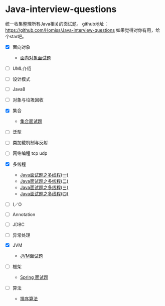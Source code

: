 # Java-interview-questions

统一收集整理所有Java相关的面试题。
github地址：https://github.com/Homiss/Java-interview-questions
如果觉得对你有用，给个star吧。
<!-- more -->

- [x] 面向对象
    - [面向对象面试题][1] 
- [ ] UML介绍	
- [ ] 设计模式
- [ ] Java8
- [ ] 对象与垃圾回收
- [x] 集合
    - [集合面试题][2]
- [ ] 泛型
- [ ] 类加载机制与反射
- [ ] 网络编程 tcp udp
- [x] 多线程
    - [Java面试题之多线程(一)][3]
    - [Java面试题之多线程(二)][4]
    - [Java面试题之多线程(三)][5]
    - [Java面试题之多线程(四)][6]
- [ ] I／O
- [ ] Annotation
- [ ] JDBC
- [ ] 异常处理
- [x] JVM
    - [JVM面试题][7] 
- [ ] 框架
    - [Spring 面试题][8]
- [ ] 算法 
    - [排序算法][9] 


  [1]: https://github.com/Homiss/Java-interview-questions/blob/master/%E9%9D%A2%E5%90%91%E5%AF%B9%E8%B1%A1/%E9%9D%A2%E5%90%91%E5%AF%B9%E8%B1%A1.md
  [2]: https://github.com/Homiss/Java-interview-questions/blob/master/%E9%9B%86%E5%90%88/%E9%9B%86%E5%90%88%E7%9B%B8%E5%85%B3.md
  [3]: https://github.com/Homiss/Java-interview-questions/blob/master/%E5%A4%9A%E7%BA%BF%E7%A8%8B/Java%E9%9D%A2%E8%AF%95%E9%A2%98%E4%B9%8B%E5%A4%9A%E7%BA%BF%E7%A8%8B%28%E4%B8%80%29.md
  [4]: https://github.com/Homiss/Java-interview-questions/blob/master/%E5%A4%9A%E7%BA%BF%E7%A8%8B/Java%E9%9D%A2%E8%AF%95%E9%A2%98%E4%B9%8B%E5%A4%9A%E7%BA%BF%E7%A8%8B%28%E4%BA%8C%29.md
  [5]: https://github.com/Homiss/Java-interview-questions/blob/master/%E5%A4%9A%E7%BA%BF%E7%A8%8B/Java%E9%9D%A2%E8%AF%95%E9%A2%98%E4%B9%8B%E5%A4%9A%E7%BA%BF%E7%A8%8B%28%E4%B8%89%29.md
  [6]: https://github.com/Homiss/Java-interview-questions/blob/master/JVM/JVM%E9%9D%A2%E8%AF%95%E9%A2%98.md
  [7]: https://github.com/Homiss/Java-interview-questions/blob/master/%E7%AE%97%E6%B3%95/%E6%8E%92%E5%BA%8F%E7%AE%97%E6%B3%95.md
  [8]: https://github.com/Homiss/Java-interview-questions/blob/master/%E6%A1%86%E6%9E%B6/Spring%20%E9%9D%A2%E8%AF%95%E9%A2%98.md
  [9]: https://github.com/Homiss/Java-interview-questions/blob/master/%E7%AE%97%E6%B3%95/%E6%8E%92%E5%BA%8F%E7%AE%97%E6%B3%95.md  






